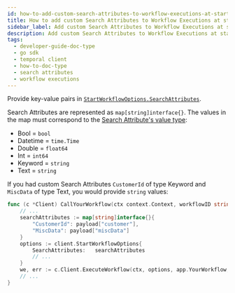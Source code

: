 ```yaml
---
id: how-to-add-custom-search-attributes-to-workflow-executions-at-start-time-in-go
title: How to add custom Search Attributes to Workflow Executions at start time in Go
sidebar_label: Add custom Search Attributes to Workflow Executions at start time
description: Add custom Search Attributes to Workflow Executions at start time
tags:
  - developer-guide-doc-type
  - go sdk
  - temporal client
  - how-to-doc-type
  - search attributes
  - workflow executions
---
```


Provide key-value pairs in [`StartWorkflowOptions.SearchAttributes`](https://pkg.go.dev/go.temporal.io/sdk/internal#StartWorkflowOptions).

Search Attributes are represented as `map[string]interface{}`.
The values in the map must correspond to the [Search Attribute's value type](/visibility#types):

- Bool = `bool`
- Datetime = `time.Time`
- Double = `float64`
- Int = `int64`
- Keyword = `string`
- Text = `string`

If you had custom Search Attributes `CustomerId` of type Keyword and `MiscData` of type Text, you would provide `string` values:

```go
func (c *Client) CallYourWorkflow(ctx context.Context, workflowID string, payload map[string]interface{}) error {
    // ...
    searchAttributes := map[string]interface{}{
        "CustomerId": payload["customer"],
        "MiscData": payload["miscData"]
    }
    options := client.StartWorkflowOptions{
        SearchAttributes:   searchAttributes
        // ...
    }
    we, err := c.Client.ExecuteWorkflow(ctx, options, app.YourWorkflow, payload)
    // ...
}
```
